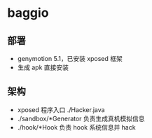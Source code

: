# baggio

## 部署
* genymotion 5.1，已安装 xposed 框架
* 生成 apk 直接安装

## 架构
* xposed 程序入口 ./Hacker.java
* ./sandbox/*Generator 负责生成真机模拟信息
* ./hook/*Hook 负责 hook 系统信息并 hack
